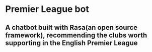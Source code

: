 # Premier League bot

## A chatbot built with Rasa(an open source framework), recommending the clubs worth supporting in the English Premier League